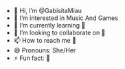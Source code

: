 - 👋 Hi, I’m @GabisitaMiau
- 👀 I’m interested in Music And Games
- 🌱 I’m currently learning 🦭
- 💞️ I’m looking to collaborate on 🦭
- 📫 How to reach me 🦭
- 😄 Pronouns: She/Her
- ⚡ Fun fact: 🦭

<!---
GabisitaMiau/GabisitaMiau is a ✨ special ✨ repository because its `README.md` (this file) appears on your GitHub profile.
You can click the Preview link to take a look at your changes.
--->
